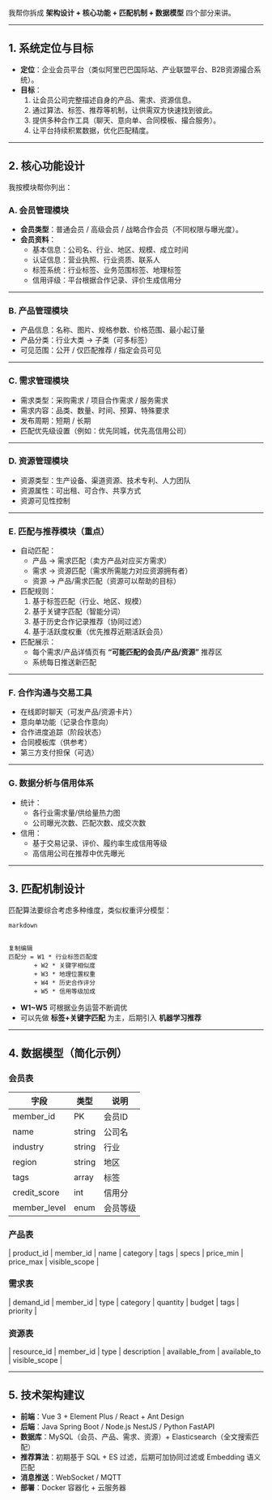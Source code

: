 我帮你拆成 **架构设计 + 核心功能 + 匹配机制 + 数据模型** 四个部分来讲。

------

## **1. 系统定位与目标**

- **定位**：企业会员平台（类似阿里巴巴国际站、产业联盟平台、B2B资源撮合系统）。
- **目标**：
  1. 让会员公司完整描述自身的产品、需求、资源信息。
  2. 通过算法、标签、推荐等机制，让供需双方快速找到彼此。
  3. 提供多种合作工具（聊天、意向单、合同模板、撮合服务）。
  4. 让平台持续积累数据，优化匹配精度。

------

## **2. 核心功能设计**

我按模块帮你列出：

### **A. 会员管理模块**

- **会员类型**：普通会员 / 高级会员 / 战略合作会员（不同权限与曝光度）。
- **会员资料**：
  - 基本信息：公司名、行业、地区、规模、成立时间
  - 认证信息：营业执照、行业资质、联系人
  - 标签系统：行业标签、业务范围标签、地理标签
  - 信用评级：平台根据合作记录、评价生成信用分

------

### **B. 产品管理模块**

- 产品信息：名称、图片、规格参数、价格范围、最小起订量
- 产品分类：行业大类 → 子类（可多标签）
- 可见范围：公开 / 仅匹配推荐 / 指定会员可见

------

### **C. 需求管理模块**

- 需求类型：采购需求 / 项目合作需求 / 服务需求
- 需求内容：品类、数量、时间、预算、特殊要求
- 发布周期：短期 / 长期
- 匹配优先级设置（例如：优先同城，优先高信用公司）

------

### **D. 资源管理模块**

- 资源类型：生产设备、渠道资源、技术专利、人力团队
- 资源属性：可出租、可合作、共享方式
- 资源可见性控制

------

### **E. 匹配与推荐模块（重点）**

- 自动匹配：
  - 产品 → 需求匹配（卖方产品对应买方需求）
  - 需求 → 资源匹配（需求所需能力对应资源拥有者）
  - 资源 → 产品/需求匹配（资源可以帮助的目标）
- 匹配规则：
  1. 基于标签匹配（行业、地区、规模）
  2. 基于关键字匹配（智能分词）
  3. 基于历史合作记录推荐（协同过滤）
  4. 基于活跃度权重（优先推荐近期活跃会员）
- 匹配展示：
  - 每个需求/产品详情页有 **“可能匹配的会员/产品/资源”** 推荐区
  - 系统每日推送新匹配

------

### **F. 合作沟通与交易工具**

- 在线即时聊天（可发产品/资源卡片）
- 意向单功能（记录合作意向）
- 合作进度追踪（阶段状态）
- 合同模板库（供参考）
- 第三方支付担保（可选）

------

### **G. 数据分析与信用体系**

- 统计：
  - 各行业需求量/供给量热力图
  - 公司曝光次数、匹配次数、成交次数
- 信用：
  - 基于交易记录、评价、履约率生成信用等级
  - 高信用公司在推荐中优先曝光

------

## **3. 匹配机制设计**

匹配算法要综合考虑多种维度，类似权重评分模型：

```
markdown


复制编辑
匹配分 = W1 * 行业标签匹配度
       + W2 * 关键字相似度
       + W3 * 地理位置权重
       + W4 * 历史合作评分
       + W5 * 信用等级加成
```

- **W1~W5** 可根据业务运营不断调优
- 可以先做 **标签+关键字匹配** 为主，后期引入 **机器学习推荐**

------

## **4. 数据模型（简化示例）**

### **会员表**

| 字段         | 类型   | 说明     |
| ------------ | ------ | -------- |
| member_id    | PK     | 会员ID   |
| name         | string | 公司名   |
| industry     | string | 行业     |
| region       | string | 地区     |
| tags         | array  | 标签     |
| credit_score | int    | 信用分   |
| member_level | enum   | 会员等级 |



### **产品表**

| product_id | member_id | name | category | tags | specs | price_min | price_max | visible_scope |

### **需求表**

| demand_id | member_id | type | category | quantity | budget | tags | priority |

### **资源表**

| resource_id | member_id | type | description | available_from | available_to | visible_scope |

------

## **5. 技术架构建议**

- **前端**：Vue 3 + Element Plus / React + Ant Design
- **后端**：Java Spring Boot / Node.js NestJS / Python FastAPI
- **数据库**：MySQL（会员、产品、需求、资源）+ Elasticsearch（全文搜索匹配）
- **推荐算法**：初期基于 SQL + ES 过滤，后期可加协同过滤或 Embedding 语义匹配
- **消息推送**：WebSocket / MQTT
- **部署**：Docker 容器化 + 云服务器